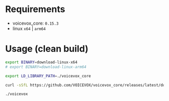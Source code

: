 # Requirements
- voicevox_core: `0.15.3`
- linux `x64` | `arm64`

# Usage (clean build)
```bash
export BINARY=download-linux-x64
# export BINARY=download-linux-arm64

export LD_LIBRARY_PATH=./voicevox_core

curl -sSfL https://github.com/VOICEVOX/voicevox_core/releases/latest/download/$BINARY -o download && chmod +x download && ./download && go build

./voicevox
```
